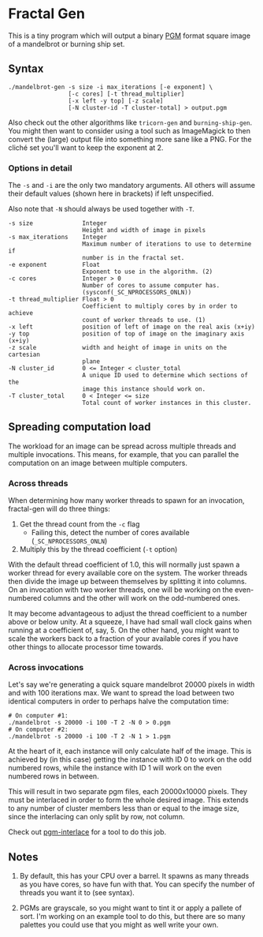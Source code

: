 # Fractal Gen
This is a tiny program which will output a binary [PGM](https://wikipedia.org/wiki/Netpbm_format#PGM_example) format square image of a mandelbrot or burning ship set.


## Syntax

	./mandelbrot-gen -s size -i max_iterations [-e exponent] \
	                 [-c cores] [-t thread_multiplier]
	                 [-x left -y top] [-z scale]
	                 [-N cluster-id -T cluster-total] > output.pgm

Also check out the other algorithms like `tricorn-gen` and `burning-ship-gen`.
You might then want to consider using a tool such as ImageMagick to then
convert the (large) output file into something more sane like a PNG.
For the cliché set you'll want to keep the exponent at 2.


### Options in detail

The `-s` and `-i` are the only two mandatory arguments. All others will assume
their default values (shown here in brackets) if left unspecified.

Also note that `-N` should always be used together with `-T`.

	-s size              Integer
	                     Height and width of image in pixels
	-s max_iterations    Integer
	                     Maximum number of iterations to use to determine if
	                     number is in the fractal set.
	-e exponent          Float
	                     Exponent to use in the algorithm. (2)
	-c cores             Integer > 0
	                     Number of cores to assume computer has.
	                     (sysconf(_SC_NPROCESSORS_ONLN))
	-t thread_multiplier Float > 0
	                     Coefficient to multiply cores by in order to achieve
	                     count of worker threads to use. (1)
	-x left              position of left of image on the real axis (x+iy)
	-y top               position of top of image on the imaginary axis (x+iy)
	-z scale             width and height of image in units on the cartesian
	                     plane
	-N cluster_id        0 <= Integer < cluster_total
	                     A unique ID used to determine which sections of the
	                     image this instance should work on.
	-T cluster_total     0 < Integer <= size
	                     Total count of worker instances in this cluster.


## Spreading computation load

The workload for an image can be spread across multiple threads and multiple
invocations. This means, for example, that you can parallel the computation
on an image between multiple computers.


### Across threads

When determining how many worker threads to spawn for an invocation,
fractal-gen will do three things:

1. Get the thread count from the `-c` flag
	* Failing this, detect the number of cores available (`_SC_NPROCESSORS_ONLN`)
3. Multiply this by the thread coefficient (`-t` option)

With the default thread coefficient of 1.0, this will normally just spawn
a worker thread for every available core on the system. The worker threads
then divide the image up between themselves by splitting it into columns.
On an invocation with two worker threads, one will be working on the
even-numbered columns and the other will work on the odd-numbered ones.

It may become advantageous to adjust the thread coefficient to a number above
or below unity. At a squeeze, I have had small wall clock gains when running
at a coefficient of, say, 5. On the other hand, you might want to scale the
workers back to a fraction of your available cores if you have other things
to allocate processor time towards.


### Across invocations

Let's say we're generating a quick square mandelbrot 20000 pixels in width and
with 100 iterations max. We want to spread the load between two identical
computers in order to perhaps halve the computation time:

	# On computer #1:
	./mandelbrot -s 20000 -i 100 -T 2 -N 0 > 0.pgm
	# On computer #2:
	./mandelbrot -s 20000 -i 100 -T 2 -N 1 > 1.pgm

At the heart of it, each instance will only calculate half of the image. This
is achieved by (in this case) getting the instance with ID 0 to work on
the odd numbered rows, while the instance with ID 1 will work on the even
numbered rows in between.

This will result in two separate pgm files, each 20000x10000 pixels.
They must be interlaced in order to form the whole desired image.
This extends to any number of cluster members less than or equal to the image
size, since the interlacing can only split by row, not column.

Check out [pgm-interlace][pgm-interlace] for a tool to do this job.

## Notes

1. By default, this has your CPU over a barrel.
   It spawns as many threads as you have cores, so have fun with that.
   You can specify the number of threads you want it to (see syntax).

2. PGMs are grayscale, so you might want to tint it or apply a pallete of sort.
   I'm working on an example tool to do this, but there are so many palettes
   you could use that you might as well write your own.

[pgm-interlace]: https://github.com/phillid/pgm-interlace/
